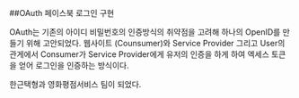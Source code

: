 
##OAuth 페이스북 로그인 구현

OAuth는 기존의 아이디 비밀번호의 인증방식의 취약점을 고려해 하나의 OpenID를 만들기 위해 고안되었다. 웹사이트 (Counsumer)와 Service Provider 그리고 User의 관게에서 Consumer가 Service Provider에게 유저의 인증을 하게 하여 엑세스 토큰을 얻어 로그인을 인증하는 방식이다.

한근택형과 영화평점서비스 팀이 되었다.
